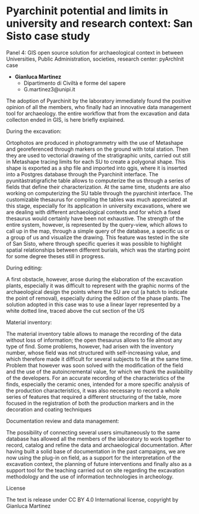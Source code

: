 # Pyarchinit potential and limits in university and research context: San Sisto case study

Panel 4: GIS open source solution for archaeological context in between Universities, Public Administration, societies, research center: pyArchInit case

- **Gianluca Martinez**
  - Dipartimento di Civiltà e forme del sapere
  - G.martinez3\@unipi.it

The adoption of Pyarchinit by the laboratory immediately found the
positive opinion of all the members, who finally had an innovative data
management tool for archaeology. the entire workflow that from the
excavation and data collecton ended in GIS, is here briefly explained.

During the excavation:

Ortophotos are produced in photogrammetry with the use of Metashape and
georeferenced through markers on the ground with total station. Then
they are used to vectorial drawing of the stratigraphic units, carried
out still in Metashape tracing limits for each SU to create a polygonal
shape. This shape is exported as a shp file and imported into qgis,
where it is inserted into a Postgres database through the Pyarchinit
interface. The pyunitàstratigrafiche table allows to computerize the us
through a series of fields that define their characterization. At the
same time, students are also working on computerizing the SU table
through the pyarchinit interface. The customizable thesaurus for
compiling the tables was much appreciated at this stage, especially for
its application in university excavations, where we are dealing with
different archaeological contexts and for which a fixed thesaurus would
certainly have been not exhaustive. The strength of the entire system,
however, is represented by the query-view, which allows to call up in
the map, through a simple query of the database, a specific us or a
group of us and visualize the drawing. This feature was tested in the
site of San Sisto, where through specific queries it was possible to
highlight spatial relationships between different burials, which was the
starting point for some degree theses still in progress.

During editing:

A first obstacle, however, arose during the elaboration of the excavation plants, especially it was difficult to represent with the graphic norms of the archaeological design the points where the SU are cut (a hatch to indicate the point of removal), especially during the edition of the phase plants. The solution adopted in this case was to use a linear layer represented by a white dotted line, traced above the cut section of the US

Material inventory:

The material inventory table allows to manage the recording of the data
without loss of information; the open thesaurus allows to file almost
any type of find. Some problems, however, had arisen with the inventory
number, whose field was not structured with self-increasing value, and
which therefore made it difficult for several subjects to file at the
same time. Problem that however was soon solved with the modification of
the field and the use of the autoincremental value, for which we thank
the availability of the developers. For an accurate recording of the
characteristics of the finds, especially the ceramic ones, intended for
a more specific analysis of the production characteristics, it was also
necessary to record a whole series of features that required a different
structuring of the table, more focused in the registration of both the
production markers and in the decoration and coating techniques

Documentation review and data management:

The possibility of connecting several users simultaneously to the same
database has allowed all the members of the laboratory to work together
to record, catalog and refine the data and archaeological documentation.
After having built a solid base of documentation in the past campaigns,
we are now using the plug-in on field, as a support for the
interpretation of the excavation context, the planning of future
interventions and finally also as a support tool for the teaching
carried out on site regarding the excavation methodology and the use of
information technologies in archeology.

License

The text is release under CC BY 4.0 International license, copyright by
Gianluca Martinez

